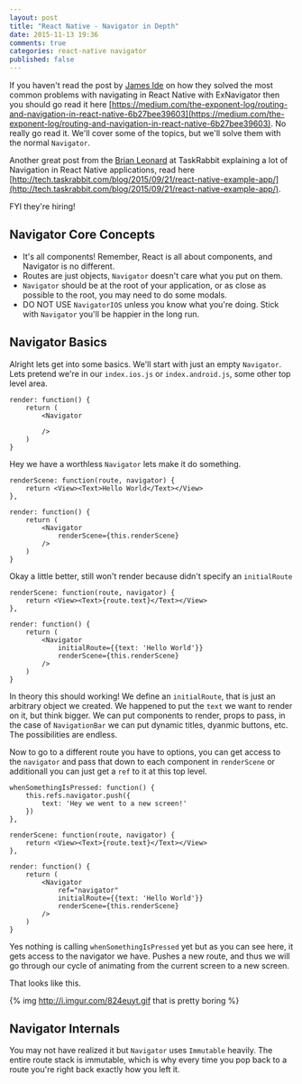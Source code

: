 ```yaml
---
layout: post
title: "React Native - Navigator in Depth"
date: 2015-11-13 19:36
comments: true
categories: react-native navigator
published: false
---
```


If you haven't read the post by [James Ide](https://twitter.com/JI) on how they solved the most common problems with navigating in React Native with ExNavigator then you should go read it here [https://medium.com/the-exponent-log/routing-and-navigation-in-react-native-6b27bee39603](https://medium.com/the-exponent-log/routing-and-navigation-in-react-native-6b27bee39603). No really go read it. We'll cover some of the topics, but we'll solve them with the normal `Navigator`.

Another great post from the [Brian Leonard](https://twitter.com/bleonard) at TaskRabbit explaining a lot of Navigation in React Native applications, read here [http://tech.taskrabbit.com/blog/2015/09/21/react-native-example-app/](http://tech.taskrabbit.com/blog/2015/09/21/react-native-example-app/).

FYI they're hiring!

## Navigator Core Concepts

* It's all components! Remember, React is all about components, and Navigator is no different.
* Routes are just objects, `Navigator` doesn't care what you put on them.
* `Navigator` should be at the root of your application, or as close as possible to the root, you may need to do some modals.
* DO NOT USE `NavigatorIOS` unless you know what you're doing. Stick with `Navigator` you'll be happier in the long run.


## Navigator Basics

Alright lets get into some basics.
We'll start with just an empty `Navigator`.
Lets pretend we're in our `index.ios.js` or `index.android.js`, some other top level area.

```
render: function() {
	return (
		<Navigator

		/>
	)	
}

```

Hey we have a worthless `Navigator` lets make it do something.

```
renderScene: function(route, navigator) {
	return <View><Text>Hello World</Text></View>
},

render: function() {
	return (
		<Navigator
			renderScene={this.renderScene}
		/>
	)	
}

```

Okay a little better, still won't render because didn't specify an `initialRoute`

```
renderScene: function(route, navigator) {
	return <View><Text>{route.text}</Text></View>
},

render: function() {
	return (
		<Navigator
			initialRoute={{text: 'Hello World'}}
			renderScene={this.renderScene}
		/>
	)	
}

```
In theory this should working! We define an `initialRoute`, that is just an arbitrary object we created. We happened to put the `text` we want to render on it, but think bigger.
We can put components to render, props to pass, in the case of `NavigationBar` we can put dynamic titles, dyanmic buttons, etc. The possibilities are endless.

Now to go to a different route you have to options, you can get access to the `navigator` and pass that down to each component in `renderScene` or additionall you can just get a `ref` to it at this top level.

```
whenSomethingIsPressed: function() {
	this.refs.navigator.push({
		text: 'Hey we went to a new screen!'
	})
},

renderScene: function(route, navigator) {
	return <View><Text>{route.text}</Text></View>
},

render: function() {
	return (
		<Navigator
			ref="navigator"
			initialRoute={{text: 'Hello World'}}
			renderScene={this.renderScene}
		/>
	)	
}

```

Yes nothing is calling `whenSomethingIsPressed` yet but as you can see here, it gets access to the navigator we have. Pushes a new route, and thus we will go through our cycle of animating from the current screen to a new screen.

That looks like this.

{% img http://i.imgur.com/824euyt.gif that is pretty boring %}


## Navigator Internals

You may not have realized it but `Navigator` uses `Immutable` heavily. The entire route stack is immutable, which is why every time you pop back to a route you're right back exactly how you left it.